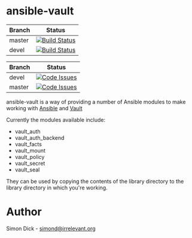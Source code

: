 ansible-vault
=============

Branch | Status
-------|-------
master | [![Build Status](https://travis-ci.org/sidick/ansible_vault.svg?branch=master)](https://travis-ci.org/sidick/ansible_vault)
devel | [![Build Status](https://travis-ci.org/sidick/ansible_vault.svg?branch=master)](https://travis-ci.org/sidick/ansible_vault)

Branch | Status
-------|-------
devel  | [![Code Issues](https://www.quantifiedcode.com/api/v1/project/d9069ae56d9e4dd890ba6046345530a9/snapshot/origin:devel:HEAD/badge.svg)](https://www.quantifiedcode.com/app/project/d9069ae56d9e4dd890ba6046345530a9)
master | [![Code Issues](https://www.quantifiedcode.com/api/v1/project/d9069ae56d9e4dd890ba6046345530a9/snapshot/origin:master:HEAD/badge.svg)](https://www.quantifiedcode.com/app/project/d9069ae56d9e4dd890ba6046345530a9)

ansible-vault is a way of providing a number of Ansible modules to make working
with [Ansible] and [Vault]

Currently the modules available include:

* vault_auth
* vault_auth_backend
* vault_facts
* vault_mount
* vault_policy
* vault_secret
* vault_seal

They can be used by copying the contents of the library directory to the library
directory in which you're working.

Author
======
Simon Dick - <simond@irrelevant.org>

[Ansible]: https://www.ansible.com/ "Automation For Everyone"
[Vault]: https://www.vaultproject.io/ "A tool for managing secrets"
